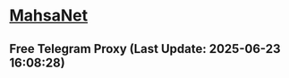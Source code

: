 
# [MahsaNet](https://t.me/mahsa_net)
## Free Telegram Proxy (Last Update: 2025-06-23 16:08:28)

    